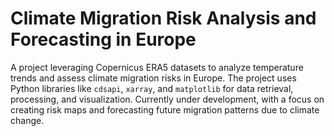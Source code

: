 # Climate Migration Risk Analysis and Forecasting in Europe
 A project leveraging Copernicus ERA5 datasets to analyze temperature trends and assess climate migration risks in Europe. The project uses Python libraries like `cdsapi`, `xarray`, and `matplotlib` for data retrieval, processing, and visualization. Currently under development, with a focus on creating risk maps and forecasting future migration patterns due to climate change.

